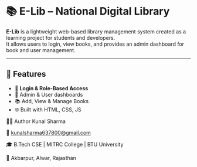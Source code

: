 # 📚 E-Lib – National Digital Library

**E-Lib** is a lightweight web-based library management system created as a learning project for students and developers.  
It allows users to login, view books, and provides an admin dashboard for book and user management.

---

## 🚀 Features

- 🔐 **Login & Role-Based Access**
- 👤 Admin & User dashboards
- 📚 Add, View & Manage Books
- 🌐 Built with HTML, CSS, JS 

 👨‍💻 Author
Kunal Sharma

📧 kunalsharma637800@gmail.com

🎓 B.Tech CSE | MITRC College | BTU University

📍 Akbarpur, Alwar, Rajasthan


